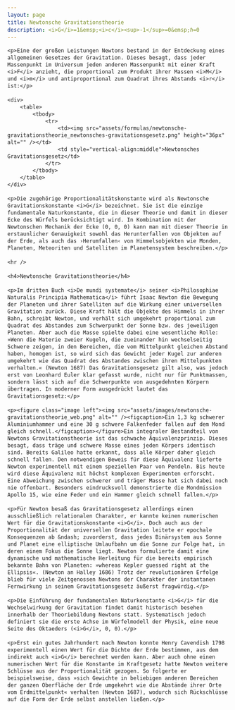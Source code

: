 ```yaml
---
layout: page
title: Newtonsche Gravitationstheorie
description: <i>G</i>=1&emsp;<i>c</i><sup>-1</sup>=0&emsp;ℏ=0
---
```


<section>

	<p>Eine der großen Leistungen Newtons bestand in der Entdeckung eines allgemeinen Gesetzes der Gravitation. Dieses besagt, dass jeder Massenpunkt im Universum jeden anderen Massenpunkt mit einer Kraft <i>F</i> anzieht, die proportional zum Produkt ihrer Massen <i>M</i> und <i>m</i> und antiproportional zum Quadrat ihres Abstands <i>r</i> ist:</p>

	<div>
		<table>
			<tbody>
				<tr>
					<td><img src="assets/formulas/newtonsche-gravitationstheorie_newtonsches-gravitationsgesetz.png" height="36px" alt="" /></td>
					<td style="vertical-align:middle">Newtonsches Gravitationsgesetz</td>
				</tr>
			</tbody>
		</table>
	</div>

	<p>Die zugehörige Proportionalitätskonstante wird als Newtonsche Gravitationskonstante <i>G</i> bezeichnet. Sie ist die einzige fundamentale Naturkonstante, die in dieser Theorie und damit in dieser Ecke des Würfels berücksichtigt wird. In Kombination mit der Newtonschen Mechanik der Ecke (0, 0, 0) kann man mit dieser Theorie in erstaunlicher Genauigkeit sowohl das Herunterfallen von Objekten auf der Erde, als auch das ›Herumfallen‹ von Himmelsobjekten wie Monden, Planeten, Meteoriten und Satelliten im Planetensystem beschreiben.</p>

	<hr />

	<h4>Newtonsche Gravitationstheorie</h4>

	<p>Im dritten Buch <i>De mundi systemate</i> seiner <i>Philosophiae Naturalis Principia Mathematica</i> führt Isaac Newton die Bewegung der Planeten und ihrer Satelliten auf die Wirkung einer universellen Gravitation zurück. Diese Kraft hält die Objekte des Himmels in ihrer Bahn, schreibt Newton, und verhält sich umgekehrt proportional zum Quadrat des Abstandes zum Schwerpunkt der Sonne bzw. des jeweiligen Planeten. Aber auch die Masse spielte dabei eine wesentliche Rolle: »Wenn die Materie zweier Kugeln, die zueinander hin wechselseitig Schwere zeigen, in den Bereichen, die vom Mittelpunkt gleichen Abstand haben, homogen ist, so wird sich das Gewicht jeder Kugel zur anderen umgekehrt wie das Quadrat des Abstandes zwischen ihren Mittelpunkten verhalten.« (Newton 1687) Das Gravitationsgesetz gilt also, was jedoch erst von Leonhard Euler klar gefasst wurde, nicht nur für Punktmassen, sondern lässt sich auf die Schwerpunkte von ausgedehnten Körpern übertragen. In moderner Form ausgedrückt lautet das Gravitationsgesetz:</p>

	<p><figure class="image left"><img src="assets/images/newtonsche-gravitationstheorie_web.png" alt="" /><figcaption>Ein 1,3 kg schwerer Aluminiumhammer und eine 30 g schwere Falkenfeder fallen auf dem Mond gleich schnell.</figcaption></figure>Ein integraler Bestandteil von Newtons Gravitationstheorie ist das schwache Äquivalenzprinzip. Dieses besagt, dass träge und schwere Masse eines jeden Körpers identisch sind. Bereits Galileo hatte erkannt, dass alle Körper daher gleich schnell fallen. Den notwendigen Beweis für diese Äquivalenz lieferte Newton experimentell mit einem speziellen Paar von Pendeln. Bis heute wird diese Äquivalenz mit höchst komplexen Experimenten erforscht. Eine Abweichung zwischen schwerer und träger Masse hat sich dabei noch nie offenbart. Besonders eindrucksvoll demonstrierte die Mondmission Apollo 15, wie eine Feder und ein Hammer gleich schnell fallen.</p>

	<p>Für Newton besaß das Gravitationsgesetz allerdings einen ausschließlich relationalen Charakter, er kannte keinen numerischen Wert für die Gravitationskonstante <i>G</i>. Doch auch aus der Proportionalität der universellen Gravitation leitete er epochale Konsequenzen ab &ndash; zuvorderst, dass jedes Binärsystem aus Sonne und Planet eine elliptische Umlaufbahn um die Sonne zur Folge hat, in deren einem Fokus die Sonne liegt. Newton formulierte damit eine dynamische und mathematische Herleitung für die bereits empirisch bekannte Bahn von Planeten: »whereas Kepler guessed right at the Ellipsis«. (Newton an Halley 1686) Trotz der revolutionären Erfolge blieb für viele Zeitgenossen Newtons der Charakter der instantanen Fernwirkung in seinem Gravitationsgesetz äußerst fragwürdig.</p>

	<p>Die Einführung der fundamentalen Naturkonstante <i>G</i> für die Wechselwirkung der Gravitation findet damit historisch besehen innerhalb der Theoriebildung Newtons statt. Systematisch jedoch definiert sie die erste Achse im Würfelmodell der Physik, eine neue Seite des Oktaeders (<i>G</i>, 0, 0).</p>

	<p>Erst ein gutes Jahrhundert nach Newton konnte Henry Cavendish 1798 experimentell einen Wert für die Dichte der Erde bestimmen, aus dem indirekt auch <i>G</i> berechnet werden kann. Aber auch ohne einen numerischen Wert für die Konstante im Kraftgesetz hatte Newton weitere Schlüsse aus der Proportionalität gezogen. So folgerte er beispielsweise, dass »sich Gewichte in beliebigen anderen Bereichen der ganzen Oberfläche der Erde umgekehrt wie die Abstände ihrer Orte vom Erdmittelpunkt« verhalten (Newton 1687), wodurch sich Rückschlüsse auf die Form der Erde selbst anstellen ließen.</p>

</section>
